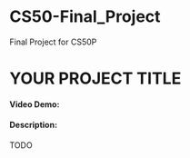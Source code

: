 # CS50-Final_Project
Final Project for CS50P

# YOUR PROJECT TITLE
#### Video Demo:  <URL HERE>
#### Description:
TODO
